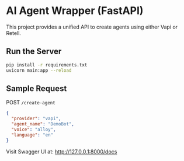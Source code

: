 # AI Agent Wrapper (FastAPI)

This project provides a unified API to create agents using either Vapi or Retell.

## Run the Server

```bash
pip install -r requirements.txt
uvicorn main:app --reload
```

## Sample Request

POST `/create-agent`


```json
{
  "provider": "vapi",
  "agent_name": "DemoBot",
  "voice": "alloy",
  "language": "en"
}
```

Visit Swagger UI at: http://127.0.0.1:8000/docs
